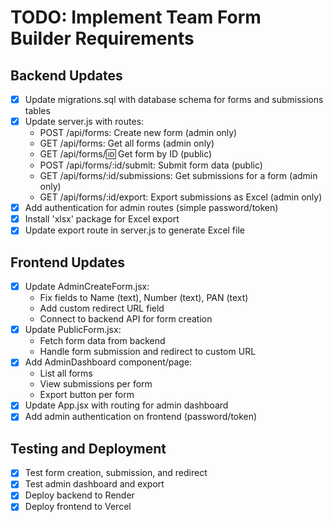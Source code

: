# TODO: Implement Team Form Builder Requirements

## Backend Updates
- [x] Update migrations.sql with database schema for forms and submissions tables
- [x] Update server.js with routes:
  - POST /api/forms: Create new form (admin only)
  - GET /api/forms: Get all forms (admin only)
  - GET /api/forms/:id: Get form by ID (public)
  - POST /api/forms/:id/submit: Submit form data (public)
  - GET /api/forms/:id/submissions: Get submissions for a form (admin only)
  - GET /api/forms/:id/export: Export submissions as Excel (admin only)
- [x] Add authentication for admin routes (simple password/token)
- [x] Install 'xlsx' package for Excel export
- [x] Update export route in server.js to generate Excel file

## Frontend Updates
- [x] Update AdminCreateForm.jsx:
  - Fix fields to Name (text), Number (text), PAN (text)
  - Add custom redirect URL field
  - Connect to backend API for form creation
- [x] Update PublicForm.jsx:
  - Fetch form data from backend
  - Handle form submission and redirect to custom URL
- [x] Add AdminDashboard component/page:
  - List all forms
  - View submissions per form
  - Export button per form
- [x] Update App.jsx with routing for admin dashboard
- [x] Add admin authentication on frontend (password/token)

## Testing and Deployment
- [x] Test form creation, submission, and redirect
- [x] Test admin dashboard and export
- [x] Deploy backend to Render
- [x] Deploy frontend to Vercel
